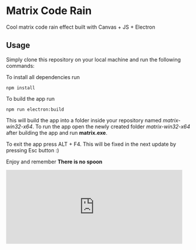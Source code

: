 # Matrix Code Rain
Cool matrix code rain effect built with Canvas + JS + Electron

## Usage

Simply clone this repository on your local machine and run the following commands:

To install all dependencies run 

    npm install

To build the app run

    npm run electron:build

This will build the app into a folder inside your repository named *matrix-win32-x64*. To run the app open the newly created folder *matrix-win32-x64* after building the app and run **matrix.exe**.

To exit the app press ALT + F4. This will be fixed in the next update by pressing Esc button :)

Enjoy and remember
**There is no spoon**

<iframe src="https://giphy.com/embed/7JmwXKU4sQDI7UzD7X" width="480" height="202" frameBorder="0" class="giphy-embed" allowFullScreen></iframe>
